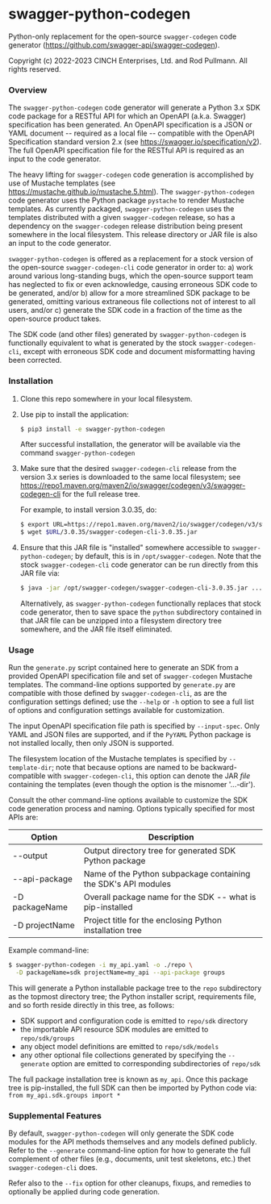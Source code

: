 # swagger-python-codegen
Python-only replacement for the open-source `swagger-codegen` code generator
(https://github.com/swagger-api/swagger-codegen).

Copyright (c) 2022-2023 CINCH Enterprises, Ltd. and Rod Pullmann.  All rights reserved.

### Overview
The `swagger-python-codegen` code generator will generate a Python 3.x SDK code
package for a RESTful API for which an OpenAPI (a.k.a. Swagger) specification
has been generated.  An OpenAPI specification is a JSON or YAML document --
required as a local file -- compatible with the OpenAPI Specification standard
version 2.x (see https://swagger.io/specification/v2).  The full OpenAPI
specification file for the RESTful API is required as an input to the code
generator. 

The heavy lifting for `swagger-codegen` code generation is accomplished by use
of Mustache templates (see https://mustache.github.io/mustache.5.html).
The `swagger-python-codegen` code generator uses the Python package `pystache`
to render Mustache templates.  As currently packaged, `swagger-python-codegen`
uses the templates distributed with a given `swagger-codegen` release, so has
a dependency on the `swagger-codegen` release distribution being present
somewhere in the local filesystem.  This release directory or JAR file is also
an input to the code generator.

`swagger-python-codegen` is offered as a replacement for a stock version of the
open-source `swagger-codegen-cli` code generator in order to:
  a) work around various long-standing bugs, which the open-source support team
     has neglected to fix or even acknowledge, causing erroneous SDK code to be
     generated, and/or
  b) allow for a more streamlined SDK package to be generated, omitting various
     extraneous file collections not of interest to all users, and/or
  c) generate the SDK code in a fraction of the time as the open-source product
     takes.

The SDK code (and other files) generated by `swagger-python-codegen` is
functionally equivalent to what is generated by the stock `swagger-codegen-cli`,
except with erroneous SDK code and document misformatting having been corrected.

### Installation

1. Clone this repo somewhere in your local filesystem.

2. Use pip to install the application:
   ```bash
   $ pip3 install -e swagger-python-codegen 
   ```
   After successful installation, the generator will be available via the
   command `swagger-python-codegen`

3. Make sure that the desired `swagger-codegen-cli` release from the version
   3.x series is downloaded to the same local filesystem; see
   https://repo1.maven.org/maven2/io/swagger/codegen/v3/swagger-codegen-cli
   for the full release tree.

   For example, to install version 3.0.35, do:
   ```bash
   $ export URL=https://repo1.maven.org/maven2/io/swagger/codegen/v3/swagger-codegen-cli 
   $ wget $URL/3.0.35/swagger-codegen-cli-3.0.35.jar
   ``` 

4. Ensure that this JAR file is "installed" somewhere accessible to
   `swagger-python-codegen`; by default, this is in `/opt/swagger-codegen`.
   Note that the stock `swagger-codegen-cli` code generator can be run directly
   from this JAR file via:
   ```bash
   $ java -jar /opt/swagger-codegen/swagger-codegen-cli-3.0.35.jar ... options
   ```
   Alternatively, as `swagger-python-codegen` functionally replaces that stock
   code generator, then to save space the `python` subdirectory contained in
   that JAR file can be unzipped into a filesystem directory tree somewhere,
   and the JAR file itself eliminated.

### Usage

Run the `generate.py` script contained here to generate an SDK from a provided
OpenAPI specification file and set of `swagger-codegen` Mustache templates.
The command-line options supported by `generate.py` are compatible with those
defined by `swagger-codegen-cli`, as are the configuration settings defined;
use the `--help` or `-h` option to see a full list of options and configuration
settings available for customization.

The input OpenAPI specification file path is specified by `--input-spec`.
Only YAML and JSON files are supported, and if the `PyYAML` Python package
is not installed locally, then only JSON is supported.

The filesystem location of the Mustache templates is specified by
`--template-dir`; note that because options are named to be backward-compatible
with `swagger-codegen-cli`, this option can denote the JAR *file* containing
the templates (even though the option is the misnomer '...-dir').

Consult the other command-line options available to customize the SDK code
generation process and naming.  Options typically specified for most APIs are: 

| Option         | Description                                                    |
|----------------|----------------------------------------------------------------|
| --output       | Output directory tree for generated SDK Python package         | 
| --api-package  | Name of the Python subpackage containing the SDK's API modules | 
| -D packageName | Overall package name for the SDK -- what is pip-installed      |
| -D projectName | Project title for the enclosing Python installation tree       |

Example command-line:
```bash
$ swagger-python-codegen -i my_api.yaml -o ./repo \
  -D packageName=sdk projectName=my_api --api-package groups
```
This will generate a Python installable package tree to the `repo` subdirectory
as the topmost directory tree; the Python installer script, requirements file,
and so forth reside directly in this tree, as follows:
 * SDK support and configuration code is emitted to `repo/sdk` directory
 * the importable API resource SDK modules are emitted to `repo/sdk/groups`
 * any object model definitions are emitted to `repo/sdk/models`
 * any other optional file collections generated by specifying the `--generate`
   option are emitted to corresponding subdirectories of `repo/sdk`

The full package installation tree is known as `my_api`. Once this package tree 
is pip-installed, the full SDK can then be imported by Python code via:
  `from my_api.sdk.groups import *`

### Supplemental Features

By default, `swagger-python-codegen` will only generate the SDK code modules
for the API methods themselves and any models defined publicly.  Refer to the
`--generate` command-line option for how to generate the full complement of other
files (e.g., documents, unit test skeletons, etc.) thet `swagger-codegen-cli`
does.

Refer also to the `--fix` option for other cleanups, fixups, and remedies to
optionally be applied during code generation.

